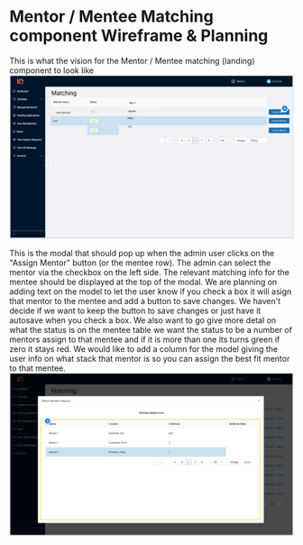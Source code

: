 # Mentor / Mentee Matching component Wireframe & Planning

This is what the vision for the Mentor / Mentee matching (landing) component to look like
<img title="a title" alt="Alt text" src="./2022_08_05 Planned Mentor - Mentee Matching component wireframe.PNG">

This is the modal that should pop up when the admin user clicks on the "Assign Mentor" button (or the mentee row). The admin can select the mentor via the checkbox on the left side. The relevant matching info for the mentee should be displayed at the top of the modal. We are planning on adding text on the model to let the user know if you check a box it will asign that mentor to the mentee and add a button to save changes. We haven't decide if we want to keep the button to save changes or just have it autosave when you check a box. We also want to go give more detal on what the status is on the mentee table we want the status to be a number of mentors assign to that mentee and if it is more than one its turns green if zero it stays red.
We would like to add a column for the model giving the user info on what stack that mentor is so you can assign the best fit mentor to that mentee.
<img title="a title" alt="Alt text" src="./2022_08_05 Planned Mentor - Mentee Matching component - modal wireframe.PNG">